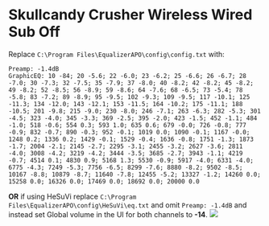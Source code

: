 # Skullcandy Crusher Wireless Wired Sub Off
Replace `C:\Program Files\EqualizerAPO\config\config.txt` with:
```
Preamp: -1.4dB
GraphicEQ: 10 -84; 20 -5.6; 22 -6.0; 23 -6.2; 25 -6.6; 26 -6.7; 28 -7.0; 30 -7.3; 32 -7.5; 35 -7.9; 37 -8.0; 40 -8.2; 42 -8.2; 45 -8.2; 49 -8.2; 52 -8.5; 56 -8.9; 59 -8.6; 64 -7.6; 68 -6.5; 73 -5.4; 78 -5.8; 83 -7.2; 89 -8.9; 95 -9.5; 102 -9.3; 109 -9.5; 117 -10.1; 125 -11.3; 134 -12.0; 143 -12.1; 153 -11.5; 164 -10.2; 175 -11.1; 188 -10.5; 201 -9.8; 215 -9.0; 230 -8.0; 246 -7.1; 263 -6.3; 282 -5.3; 301 -4.5; 323 -4.0; 345 -3.3; 369 -2.5; 395 -2.0; 423 -1.5; 452 -1.1; 484 -1.0; 518 -0.6; 554 0.3; 593 1.0; 635 0.6; 679 -0.0; 726 -0.8; 777 -0.9; 832 -0.7; 890 -0.3; 952 -0.1; 1019 0.0; 1090 -0.1; 1167 -0.0; 1248 0.2; 1336 0.2; 1429 -0.1; 1529 -0.4; 1636 -0.8; 1751 -1.3; 1873 -1.7; 2004 -2.1; 2145 -2.7; 2295 -3.1; 2455 -3.2; 2627 -3.6; 2811 -4.0; 3008 -4.2; 3219 -4.2; 3444 -3.5; 3685 -2.7; 3943 -1.1; 4219 -0.7; 4514 0.1; 4830 0.9; 5168 1.3; 5530 -0.9; 5917 -4.0; 6331 -4.0; 6775 -4.3; 7249 -5.3; 7756 -6.5; 8299 -7.6; 8880 -8.2; 9502 -8.5; 10167 -8.8; 10879 -8.7; 11640 -7.8; 12455 -5.2; 13327 -1.2; 14260 0.0; 15258 0.0; 16326 0.0; 17469 0.0; 18692 0.0; 20000 0.0
```
**OR** if using HeSuVi replace `C:\Program Files\EqualizerAPO\config\HeSuVi\eq.txt` and omit `Preamp: -1.4dB` and instead set Global volume in the UI for both channels to **-14**.
![](https://raw.githubusercontent.com/jaakkopasanen/AutoEq/master/results/Innerfidelity%202017/innerfidelity/onear/Skullcandy%20Crusher%20Wireless%20Wired%20Sub%20Off/Skullcandy%20Crusher%20Wireless%20Wired%20Sub%20Off.png)